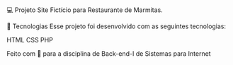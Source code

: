 💻 Projeto
Site Fictício para Restaurante de Marmitas.

🚀 Tecnologias
Esse projeto foi desenvolvido com as seguintes tecnologias:

HTML
CSS
PHP

Feito com 💙 para a disciplina de Back-end-I de Sistemas para Internet
